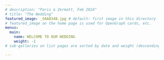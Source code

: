 ```yaml
---
# description: "Paris & Zermatt, Feb 2024"
# title: "The Wedding"
featured_image: _S6A8348.jpg # default: first image in this directory
# featured_image on the home page is used for OpenGraph cards, etc.
menus:
  main:
    name: WELCOME TO OUR WEDDING
    weight: -1
# sub-galleries on list pages are sorted by date and weight (descending)

---
```

